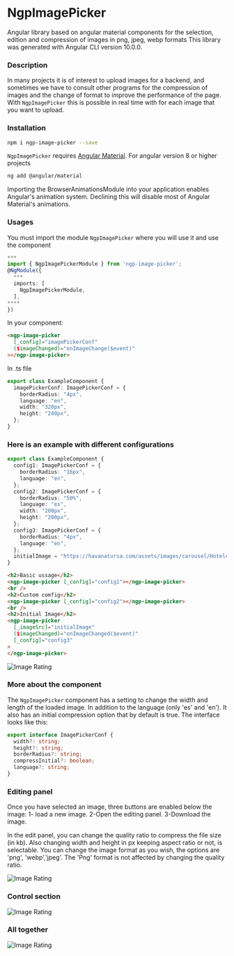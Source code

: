 # NgpImagePicker

Angular library based on angular material components for the selection, edition and compression of images in png, jpeg, webp formats
This library was generated with Angular CLI version 10.0.0.

### Description

In many projects it is of interest to upload images for a backend, and sometimes we have to consult other programs for the compression of images and the change of format to improve the performance of the page. With `NgpImagePicker` this is possible in real time with for each image that you want to upload.

### Installation

```sh
npm i ngp-image-picker --save
```

`NgpImagePicker` requires [Angular Material](https://material.angular.io/guide/getting-started/).
For angular version 8 or higher projects

```sh
ng add @angular/material
```

Importing the BrowserAnimationsModule into your application enables Angular's animation system. Declining this will disable most of Angular Material's animations.

### Usages

You must import the module `NgpImagePicker` where you will use it and use the component

```typescript
***
import { NgpImagePickerModule } from 'ngp-image-picker';
@NgModule({
  ***
  imports: [
    NgpImagePickerModule,
  ],
****
})
```

In your component:

```html
<ngp-image-picker
  [_config]="imagePickerConf"
  ($imageChanged)="onImageChange($event)"
></ngp-image-picker>
```

In .ts file

```typescript
export class ExampleComponent {
  imagePickerConf: ImagePickerConf = {
    borderRadius: "4px",
    language: "en",
    width: "320px",
    height: "240px",
  };
}
```

### Here is an example with different configurations

```typescript
export class ExampleComponent {
  config1: ImagePickerConf = {
    borderRadius: "16px",
    language: "en",
  };
  config2: ImagePickerConf = {
    borderRadius: "50%",
    language: "es",
    width: "200px",
    height: "200px",
  };
  config3: ImagePickerConf = {
    borderRadius: "4px",
    language: "en",
  };
  initialImage = "https://havanatursa.com/assets/images/carousel/Hoteles.webp";
}
```

```html
<h2>Basic ussage</h2>
<ngp-image-picker [_config]="config1"></ngp-image-picker>
<br />
<h2>Custom comfig</h2>
<ngp-image-picker [_config]="config2"></ngp-image-picker>
<br />
<h2>Initial Image</h2>
<ngp-image-picker
  [_imageSrc]="initialImage"
  ($imageChanged)="onImageChanged($event)"
  [_config]="config3"
>
</ngp-image-picker>
```

![Image Rating](https://havanatursa.com/assets/images/npm/Capture1.webp)

### More about the component

The `NgpImagePicker` component has a setting to change the width and length of the loaded image. In addition to the language (only 'es' and 'en'). It also has an initial compression option that by default is true. The interface looks like this:

```typescript
export interface ImagePickerConf {
  width?: string;
  height?: string;
  borderRadius?: string;
  compressInitial?: boolean;
  language?: string;
}
```

### Editing panel

Once you have selected an image, three buttons are enabled below the image:
1- load a new image.
2-Open the editing panel.
3-Download the image.

In the edit panel, you can change the quality ratio to compress the file size (in kb). Also changing width and height in px keeping aspect ratio or not, is selectable. You can change the image format as you wish, the options are 'png', 'webp','jpeg'. The 'Png' format is not affected by changing the quality ratio.

![Image Rating](https://havanatursa.com/assets/images/npm/Capture2.webp)
### Control section
![Image Rating](https://havanatursa.com/assets/images/npm/Capture3.PNG)
### All together
![Image Rating](https://havanatursa.com/assets/images/npm/Capture4.webp)
